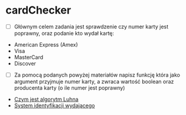 # cardChecker

* [ ] Głównym celem zadania jest sprawdzenie czy numer karty jest poprawny, oraz podanie kto wydał kartę:

- American Express (Amex)
- Visa
- MasterCard
- Discover

* [ ] Za pomocą podanych powyżej materiałów napisz funkcję która jako argument przyjmuje numer karty, a zwraca wartość boolean oraz producenta karty (o ile numer jest poprawny)

- [Czym jest algorytm Luhna](http://infokarty.blogspot.com/?view=classic)
- [System identyfikacji wydającego](https://en.wikipedia.org/wiki/Payment_card_number)
